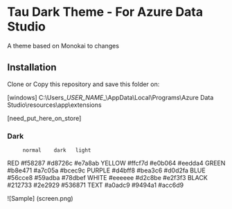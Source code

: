# Tau Dark Theme - For Azure Data Studio

A theme based on Monokai to changes

## Installation

Clone or Copy this repository and save this folder on:

[windows]
C:\Users\__USER_NAME__\AppData\Local\Programs\Azure Data Studio\resources\app\extensions

[need_put_here_on_store]

### Dark

         normal    dark   light
RED     #f58287 #d8726c #e7a8ab
YELLOW  #ffcf7d #e0b064 #eedda4
GREEN   #b8e471 #a7c05a #bcec9c
PURPLE  #d4bff8 #bea3c6 #d0d2fa
BLUE    #56cce8 #59adba #78dbef
WHITE   #eeeeee #d2c8be #e2f3f3
BLACK   #212733 #2e2929 #536871
TEXT    #a0adc9 #9494a1 #acc6d9

![Sample]
(screen.png)